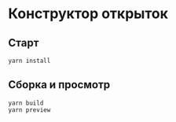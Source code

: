 # Конструктор открыток

## Старт 
```
yarn install
```
## Сборка и просмотр 

```
yarn build
yarn preview
```